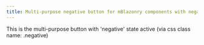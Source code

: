 ```yaml
---
title: Multi-purpose negative button for mBlazonry components with negative state active
---
```


This is the multi-purpose button with 'negative' state active (via css class name: .negative)